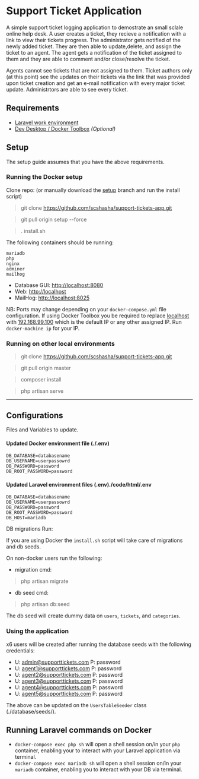 # Support Ticket Application

A simple support ticket logging application to demostrate an small sclale online help desk. A user creates a  ticket, they recieve a notification with a link to view their tickets progress. The administrator gets notified of the newly added ticket. They are then able to update,delete, and assign the ticket to an agent. The agent gets a notification of the ticket assigned to them and they are able to comment and/or close/resolve the ticket.

Agents cannot see tickets that are not assigned to them. Ticket authors only (at this point) see the updates on their tickets via the link that was provided upon ticket creation and get an e-mail notification with every major ticket update. Administrtors are able to see every ticket.

## Requirements

- [Laravel work environment](https://laravel.com/docs/5.x)
- [Dev Desktop / Docker Toolbox](https://www.docker.com/products/docker-desktop) _(Optional)_

## Setup

The setup guide assumes that you have the above requirements.

### Running the Docker setup

Clone repo: (or manually download the [setup](https://github.com/scshasha/support-tickets-app/-/tree/setup) branch and run the install script)

> git clone https://github.com/scshasha/support-tickets-app.git

> git pull origin setup --force

> . install.sh

The following containers should be running:

```
mariadb
php
nginx
adminer
mailhog
```
- Database GUI: [http://localhost:8080](http://localhost:8080)
- Web: [http://localhost](http://localhost)
- MailHog: [http://localhost:8025](http://localhost:8025)

NB: Ports may change depending on your `docker-compose.yml` file configuration. If using Docker Toolbox you be required to replace [localhost]() with [192.168.99.100]() which is the default IP or any other assigned IP. Run `docker-machine ip` for your IP.

### Running on other local environments

> git clone https://github.com/scshasha/support-tickets-app.git

> git pull origin master

> composer install

> php artisan serve

---

## Configurations

Files and Variables to update.

#### Updated Docker environment file (./.env)

```
DB_DATABASE=databasename
DB_USERNAME=userpassowrd
DB_PASSWORD=password
DB_ROOT_PASSWORD=password
```

#### Updated Laravel environment files (.env)./code/html/.env

```
DB_DATABASE=databasename
DB_USERNAME=userpassowrd
DB_PASSWORD=password
DB_ROOT_PASSWORD=password
DB_HOST=mariadb
```

DB migrations Run:

If you are using Docker the `install.sh` script will take care of migrations and db seeds.

On non-docker users run the following:
- migration cmd:
> php artisan migrate
- db seed cmd:
> php artisan db:seed


The db seed will create dummy data on `users`, `tickets`, and `categories`.

### Using the application
x6 users will be created after running the database seeds with the following credentials:
- U: admin@supporttickets.com P: password
- U: agent1@supporttickets.com P: password
- U: agent2@supporttickets.com P: password
- U: agent3@supporttickets.com P: password
- U: agent4@supporttickets.com P: password
- U: agent5@supporttickets.com P: password

The above can be updated on the `UsersTableSeeder` class (./database/seeds/).

## Running Laravel commands on Docker
- `docker-compose exec php sh` will open a shell session on/in your `php` container, enabling your to interact with your Laravel application via terminal.
- `docker-compose exec mariadb sh` will open a shell session on/in your `mariadb` container, enabling you to interact with your DB via terminal.
